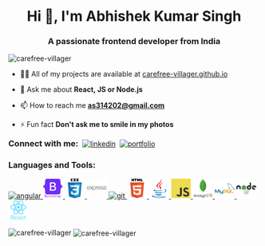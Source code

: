 <h1 align="center">Hi 👋, I'm Abhishek Kumar Singh</h1>
<h3 align="center">A passionate frontend developer from India</h3>

<p align="left"> <img src="https://komarev.com/ghpvc/?username=carefree-villager&label=Profile%20views&color=0e75b6&style=flat" alt="carefree-villager" /> </p>

- 👨‍💻 All of my projects are available at [carefree-villager.github.io](https://carefree-villager.github.io/)

- 💬 Ask me about **React, JS or Node.js**

- 📫 How to reach me **as314202@gmail.com**

- ⚡ Fun fact **Don't ask me to smile in my photos**

<div style="display: flex; align-items: center;">
  <h3 style="margin: 0;">Connect with me:</h3>
  <a href="https://www.linkedin.com/in/carefree-villager/" target="_blank" rel="noreferrer" style="margin-left: 8px;">
    <img src="https://img.icons8.com/?size=48&id=13930&format=png" alt="linkedin" width="40" height="40" />
  </a>

  <a href="https://carefree-villager.github.io" target="_blank" rel="noreferrer" style="margin-left: 8px;">
    <img src="https://carefree-villager.github.io/static/media/logo.fd17d5809b5d7e78caa2.png" alt="portfolio" width="40" height="40" />
  </a>
  
</div>


<p align="left">
</p>

<h3 align="left">Languages and Tools:</h3>
<p align="left"> <a href="https://angular.io" target="_blank" rel="noreferrer"> <img src="https://angular.io/assets/images/logos/angular/angular.svg" alt="angular" width="40" height="40"/> </a> <a href="https://getbootstrap.com" target="_blank" rel="noreferrer"> <img src="https://raw.githubusercontent.com/devicons/devicon/master/icons/bootstrap/bootstrap-plain-wordmark.svg" alt="bootstrap" width="40" height="40"/> </a> <a href="https://www.w3schools.com/css/" target="_blank" rel="noreferrer"> <img src="https://raw.githubusercontent.com/devicons/devicon/master/icons/css3/css3-original-wordmark.svg" alt="css3" width="40" height="40"/> </a> <a href="https://expressjs.com" target="_blank" rel="noreferrer"> <img src="https://raw.githubusercontent.com/devicons/devicon/master/icons/express/express-original-wordmark.svg" alt="express" width="40" height="40"/> </a> <a href="https://git-scm.com/" target="_blank" rel="noreferrer"> <img src="https://www.vectorlogo.zone/logos/git-scm/git-scm-icon.svg" alt="git" width="40" height="40"/> </a> <a href="https://www.w3.org/html/" target="_blank" rel="noreferrer"> <img src="https://raw.githubusercontent.com/devicons/devicon/master/icons/html5/html5-original-wordmark.svg" alt="html5" width="40" height="40"/> </a> <a href="https://www.java.com" target="_blank" rel="noreferrer"> <img src="https://raw.githubusercontent.com/devicons/devicon/master/icons/java/java-original.svg" alt="java" width="40" height="40"/> </a> <a href="https://developer.mozilla.org/en-US/docs/Web/JavaScript" target="_blank" rel="noreferrer"> <img src="https://raw.githubusercontent.com/devicons/devicon/master/icons/javascript/javascript-original.svg" alt="javascript" width="40" height="40"/> </a> <a href="https://www.mongodb.com/" target="_blank" rel="noreferrer"> <img src="https://raw.githubusercontent.com/devicons/devicon/master/icons/mongodb/mongodb-original-wordmark.svg" alt="mongodb" width="40" height="40"/> </a> <a href="https://www.mysql.com/" target="_blank" rel="noreferrer"> <img src="https://raw.githubusercontent.com/devicons/devicon/master/icons/mysql/mysql-original-wordmark.svg" alt="mysql" width="40" height="40"/> </a> <a href="https://nodejs.org" target="_blank" rel="noreferrer"> <img src="https://raw.githubusercontent.com/devicons/devicon/master/icons/nodejs/nodejs-original-wordmark.svg" alt="nodejs" width="40" height="40"/> </a> <a href="https://reactjs.org/" target="_blank" rel="noreferrer"> <img src="https://raw.githubusercontent.com/devicons/devicon/master/icons/react/react-original-wordmark.svg" alt="react" width="40" height="40"/> </a> </p>

<p><img align="left" src="https://github-readme-stats.vercel.app/api/top-langs?username=carefree-villager&show_icons=true&locale=en&layout=compact" alt="carefree-villager" /></p>

<p>&nbsp;<img align="center" src="https://github-readme-stats.vercel.app/api?username=carefree-villager&show_icons=true&locale=en" alt="carefree-villager" /></p>
